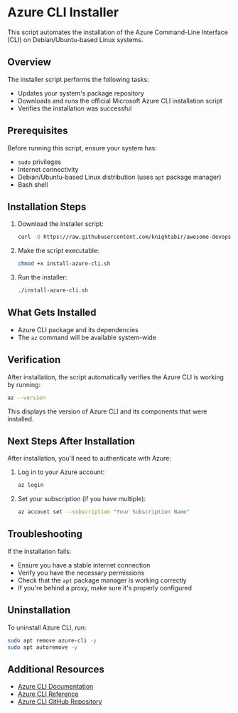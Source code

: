 # Azure CLI Installer

This script automates the installation of the Azure Command-Line Interface (CLI) on Debian/Ubuntu-based Linux systems.

## Overview

The installer script performs the following tasks:
- Updates your system's package repository
- Downloads and runs the official Microsoft Azure CLI installation script
- Verifies the installation was successful

## Prerequisites

Before running this script, ensure your system has:
- `sudo` privileges
- Internet connectivity
- Debian/Ubuntu-based Linux distribution (uses `apt` package manager)
- Bash shell

## Installation Steps

1. Download the installer script:
   ```bash
   curl -O https://raw.githubusercontent.com/knightabir/awesome-devops-tools-setup/refs/heads/main/AzureCLI/azurecli.sh
   ```

2. Make the script executable:
   ```bash
   chmod +x install-azure-cli.sh
   ```

3. Run the installer:
   ```bash
   ./install-azure-cli.sh
   ```

## What Gets Installed

- Azure CLI package and its dependencies
- The `az` command will be available system-wide

## Verification

After installation, the script automatically verifies the Azure CLI is working by running:
```bash
az --version
```

This displays the version of Azure CLI and its components that were installed.

## Next Steps After Installation

After installation, you'll need to authenticate with Azure:

1. Log in to your Azure account:
   ```bash
   az login
   ```

2. Set your subscription (if you have multiple):
   ```bash
   az account set --subscription "Your Subscription Name"
   ```

## Troubleshooting

If the installation fails:
- Ensure you have a stable internet connection
- Verify you have the necessary permissions
- Check that the `apt` package manager is working correctly
- If you're behind a proxy, make sure it's properly configured

## Uninstallation

To uninstall Azure CLI, run:
```bash
sudo apt remove azure-cli -y
sudo apt autoremove -y
```

## Additional Resources

- [Azure CLI Documentation](https://docs.microsoft.com/en-us/cli/azure/)
- [Azure CLI Reference](https://docs.microsoft.com/en-us/cli/azure/reference-index)
- [Azure CLI GitHub Repository](https://github.com/Azure/azure-cli)